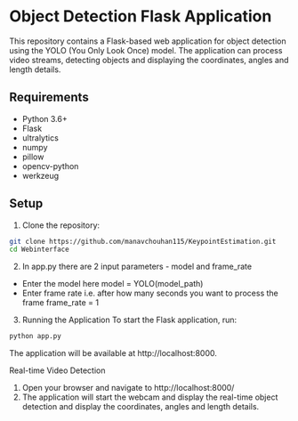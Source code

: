 # Object Detection Flask Application

This repository contains a Flask-based web application for object detection using the YOLO (You Only Look Once) model. The application can process  video streams, detecting objects and displaying the  coordinates, angles and length details.


## Requirements

- Python 3.6+
- Flask
- ultralytics
- numpy
- pillow
- opencv-python
- werkzeug

## Setup

1. Clone the repository:

```bash
git clone https://github.com/manavchouhan115/KeypointEstimation.git
cd Webinterface
```

2. In app.py there are 2 input parameters - model and frame_rate

- Enter the model here
model = YOLO(model_path) 
- Enter frame rate i.e. after how many seconds you want to process the frame 
frame_rate = 1 


3. Running the Application
To start the Flask application, run:
```bash
python app.py
```
The application will be available at http://localhost:8000.


Real-time Video Detection
1. Open your browser and navigate to http://localhost:8000/
2. The application will start the webcam and display the real-time object detection and display the coordinates, angles and length details.
